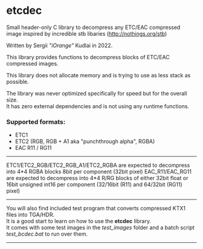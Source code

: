 # etcdec
Small header-only C library to decompress any ETC/EAC compressed image inspired by incredible stb libaries (<http://nothings.org/stb>)

Written by Sergii *"iOrange"* Kudlai in 2022.

This library provides functions to decompress blocks of ETC/EAC compressed images.  

This library does not allocate memory and is trying to use as less stack as possible.

The library was never optimized specifically for speed but for the overall size.  
It has zero external dependencies and is not using any runtime functions.

### Supported formats:
- ETC1
- ETC2 (RGB, RGB + A1 aka "punchthrough alpha", RGBA)
- EAC R11 / RG11

---

ETC1/ETC2_RGB/ETC2_RGB_A1/ETC2_RGBA are expected to decompress into 4\*4 RGBA blocks 8bit per component (32bit pixel)
EAC_R11/EAC_RG11 are expected to decompress into 4\*4 R/RG blocks of either 32bit float or 16bit unsigned int16 per
component (32/16bit (R11) and 64/32bit (RG11) pixel)

---

You will also find included test program that converts compressed KTX1 files into TGA/HDR.  
It is a good start to learn on how to use the **etcdec** library.  
It comes with some test images in the *test_images* folder and a batch script *test_bcdec.bat* to run over them.

---
